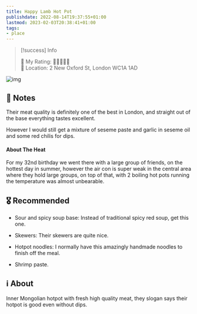 ```yaml
---
title: Happy Lamb Hot Pot
publishdate: 2022-08-14T19:37:55+01:00
lastmod: 2023-02-03T20:38:41+01:00
tags: 
- place
---
```






> [!success] Info 
 > 
 > 🤔 My Rating: 💙💙💙💙🖤 <br> 📌 Location: 2 New Oxford St, London WC1A 1AD <br> 

![img](https://happylambuk.com/wp-content/uploads/happy-lamb-gallery-footer-3.jpg)



## 📝 Notes



Their meat quality is definitely one of the best in London, and straight out of the base everything tastes excellent.

However I would still get a mixture of seseme paste and garlic in seseme oil and some red chilis for dips.



#### About The Heat

For my 32nd birthday we went there with a large group of friends, on the hottest day in summer, however the air con is super weak in the central area where they hold large groups, on top of that, with 2 boiling hot pots running the temperature was almost unbearable. 



## 🎖 Recommended 



- Sour and spicy soup base: Instead of traditional spicy red soup, get this one.

- Skewers: Their skewers are quite nice.

- Hotpot noodles: I normally have this amazingly handmade noodles to finish off the meal.

- Shrimp paste.



## ℹ️ About



Inner Mongolian hotpot with fresh high quality meat, they slogan says their hotpot is good even without dips.



